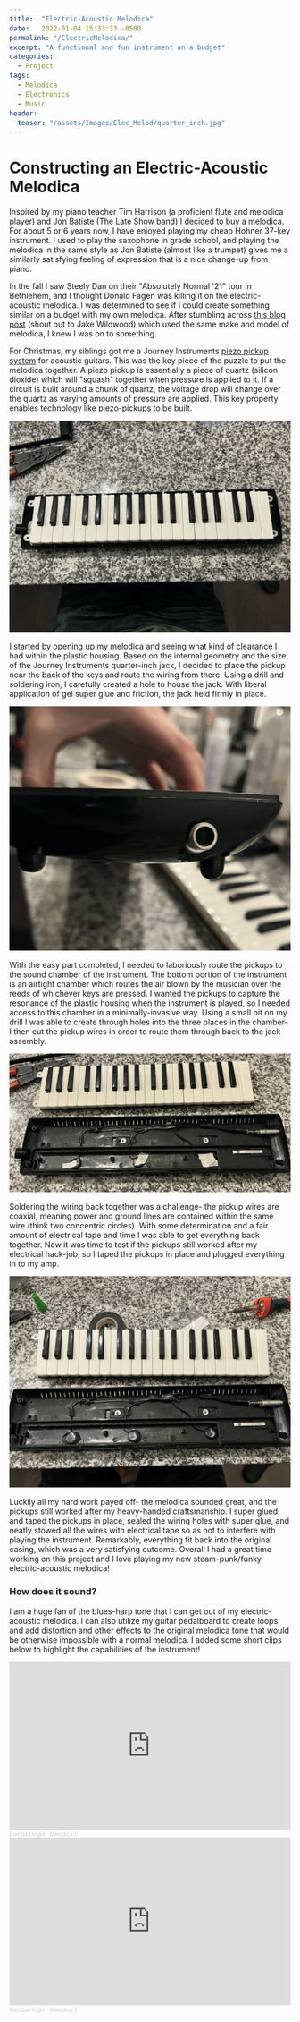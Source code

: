 ```yaml
---
title:  "Electric-Acoustic Melodica"
date:   2022-01-04 15:33:33 -0500
permalink: "/ElectricMelodica/"
excerpt: "A functional and fun instrument on a budget"
categories:
  - Project
tags:
  - Melodica
  - Electronics
  - Music
header:
  teaser: "/assets/Images/Elec_Melod/quarter_inch.jpg"
---
```


# Constructing an Electric-Acoustic Melodica

Inspired by my piano teacher Tim Harrison (a proficient flute and melodica player) and Jon Batiste (The Late Show band) I decided to buy a melodica. For about 5 or 6 years now, I have enjoyed playing my cheap Hohner 37-key instrument. I used to play the saxophone in grade school, and playing the melodica in the same style as Jon Batiste (almost like a trumpet) gives me a similarly satisfying feeling of expression that is a nice change-up from piano. 

In the fall I saw Steely Dan on their "Absolutely Normal '21" tour in Bethlehem, and I thought Donald Fagen was killing it on the electric-acoustic melodica. I was determined to see if I could create something similar on a budget with my own melodica. After stumbling across [this blog post](https://jakewildwood.blogspot.com/2020/07/workshop-diy-electric-melodica.html) (shout out to Jake Wildwood) which used the same make and model of melodica, I knew I was on to something. 

For Christmas, my siblings got me a Journey Instruments [piezo pickup system](https://www.amazon.com/Passive-Acoustic-Pickup-EP001K-Guitars/dp/B088K6431K/ref=asc_df_B088K6431K/?tag=hyprod-20&linkCode=df0&hvadid=459643954788&hvpos=&hvnetw=g&hvrand=1577928950098337210&hvpone=&hvptwo=&hvqmt=&hvdev=c&hvdvcmdl=&hvlocint=&hvlocphy=9006949&hvtargid=pla-980612391063&psc=1) for acoustic guitars. This was the key piece of the puzzle to put the melodica together. A piezo pickup is essentially a piece of quartz (silicon dioxide) which will "squash" together when pressure is applied to it. If a circuit is built around a chunk of quartz, the voltage drop will change over the quartz as varying amounts of pressure are applied. This key property enables technology like piezo-pickups to be built. 

![](/assets/Images/Elec_Melod/assembled.jpg)

I started by opening up my melodica and seeing what kind of clearance I had within the plastic housing. Based on the internal geometry and the size of the Journey Instruments quarter-inch jack, I decided to place the pickup near the back of the keys and route the wiring from there. Using a drill and soldering iron, I carefully created a hole to house the jack. With liberal application of gel super glue and friction, the jack held firmly in place.

![](/assets/Images/Elec_Melod/quarter_inch.jpg)

With the easy part completed, I needed to laboriously route the pickups to the sound chamber of the instrument. The bottom portion of the instrument is an airtight chamber which routes the air blown by the musician over the reeds of whichever keys are pressed. I wanted the pickups to capture the resonance of the plastic housing when the instrument is played, so I needed access to this chamber in a minimally-invasive way. Using a small bit on my drill I was able to create through holes into the three places in the chamber- I then cut the pickup wires in order to route them through back to the jack assembly.

![](/assets/Images/Elec_Melod/taped_pickups.jpg)

Soldering the wiring back together was a challenge- the pickup wires are coaxial, meaning power and ground lines are contained within the same wire (think two concentric circles). With some determination and a fair amount of electrical tape and time I was able to get everything back together. Now it was time to test if the pickups still worked after my electrical hack-job, so I taped the pickups in place and plugged everything in to my amp. 

![](/assets/Images/Elec_Melod/opened.jpg)

Luckily all my hard work payed off- the melodica sounded great, and the pickups still worked after my heavy-handed craftsmanship. I super glued and taped the pickups in place, sealed the wiring holes with super glue, and neatly stowed all the wires with electrical tape so as not to interfere with playing the instrument. Remarkably, everything fit back into the original casing, which was a very satisfying outcome. Overall I had a great time working on this project and I love playing my new steam-punk/funky electric-acoustic melodica!

### How does it sound? 
I am a huge fan of the blues-harp tone that I can get out of my electric-acoustic melodica. I can also utilize my guitar pedalboard to create loops and add distortion and other effects to the original melodica tone that would be otherwise impossible with a normal melodica. I added some short clips below to highlight the capabilities of the instrument!


<iframe width="100%" height="300" scrolling="no" frameborder="no" allow="autoplay" src="https://w.soundcloud.com/player/?url=https%3A//api.soundcloud.com/tracks/1227619699%3Fsecret_token%3Ds-tvrHc60xWxo&color=%23ff5500&auto_play=false&hide_related=false&show_comments=true&show_user=true&show_reposts=false&show_teaser=true&visual=true"></iframe><div style="font-size: 10px; color: #cccccc;line-break: anywhere;word-break: normal;overflow: hidden;white-space: nowrap;text-overflow: ellipsis; font-family: Interstate,Lucida Grande,Lucida Sans Unicode,Lucida Sans,Garuda,Verdana,Tahoma,sans-serif;font-weight: 100;"><a href="https://soundcloud.com/brendostudio" title="Brendan Inglis" target="_blank" style="color: #cccccc; text-decoration: none;">Brendan Inglis</a> · <a href="https://soundcloud.com/brendostudio/melodica-1/s-tvrHc60xWxo" title="Melodica 1" target="_blank" style="color: #cccccc; text-decoration: none;">Melodica 1</a></div>

<iframe width="100%" height="300" scrolling="no" frameborder="no" allow="autoplay" src="https://w.soundcloud.com/player/?url=https%3A//api.soundcloud.com/tracks/1227619870%3Fsecret_token%3Ds-yVFBDsYpQjt&color=%23ff5500&auto_play=false&hide_related=false&show_comments=true&show_user=true&show_reposts=false&show_teaser=true&visual=true"></iframe><div style="font-size: 10px; color: #cccccc;line-break: anywhere;word-break: normal;overflow: hidden;white-space: nowrap;text-overflow: ellipsis; font-family: Interstate,Lucida Grande,Lucida Sans Unicode,Lucida Sans,Garuda,Verdana,Tahoma,sans-serif;font-weight: 100;"><a href="https://soundcloud.com/brendostudio" title="Brendan Inglis" target="_blank" style="color: #cccccc; text-decoration: none;">Brendan Inglis</a> · <a href="https://soundcloud.com/brendostudio/melodica-2/s-yVFBDsYpQjt" title="Melodica 2" target="_blank" style="color: #cccccc; text-decoration: none;">Melodica 2</a></div>


